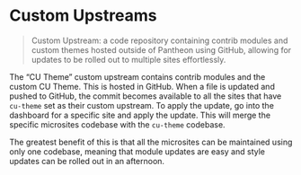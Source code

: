# Custom Upstreams
> Custom Upstream: a code repository containing contrib modules and custom themes hosted outside of Pantheon using GitHub, allowing for updates to be rolled out to multiple sites effortlessly.  

The “CU Theme” custom upstream contains contrib modules and the custom CU Theme. This is hosted in GitHub. When a file is updated and pushed to GitHub, the commit becomes available to all the sites that have `cu-theme` set as their custom upstream. To apply the update, go into the dashboard for a specific site and apply the update. This will merge the specific microsites codebase with the `cu-theme` codebase.

The greatest benefit of this is that all the microsites can be maintained using only one codebase, meaning that module updates are easy and style updates can be rolled out in an afternoon.